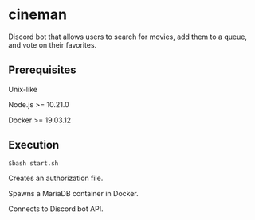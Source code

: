 # cineman
Discord bot that allows users to search for movies, add them to a queue, and vote on their favorites.

## Prerequisites
Unix-like

Node.js >= 10.21.0

Docker >= 19.03.12

## Execution
`$bash start.sh`

Creates an authorization file.

Spawns a MariaDB container in Docker.

Connects to Discord bot API.
